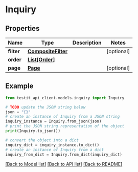 # Inquiry


## Properties

Name | Type | Description | Notes
------------ | ------------- | ------------- | -------------
**filter** | [**CompositeFilter**](CompositeFilter.md) |  | [optional] 
**order** | [**List[Order]**](Order.md) |  | 
**page** | [**Page**](Page.md) |  | [optional] 

## Example

```python
from testit_api_client.models.inquiry import Inquiry

# TODO update the JSON string below
json = "{}"
# create an instance of Inquiry from a JSON string
inquiry_instance = Inquiry.from_json(json)
# print the JSON string representation of the object
print(Inquiry.to_json())

# convert the object into a dict
inquiry_dict = inquiry_instance.to_dict()
# create an instance of Inquiry from a dict
inquiry_from_dict = Inquiry.from_dict(inquiry_dict)
```
[[Back to Model list]](../README.md#documentation-for-models) [[Back to API list]](../README.md#documentation-for-api-endpoints) [[Back to README]](../README.md)


